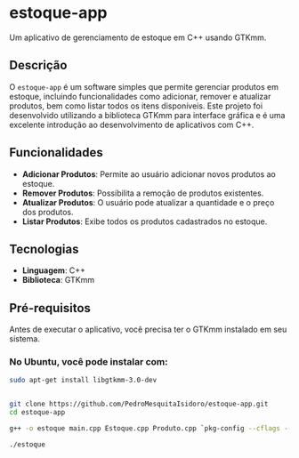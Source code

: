 # estoque-app

Um aplicativo de gerenciamento de estoque em C++ usando GTKmm.

## Descrição

O `estoque-app` é um software simples que permite gerenciar produtos em estoque, incluindo funcionalidades como adicionar, remover e atualizar produtos, bem como listar todos os itens disponíveis. Este projeto foi desenvolvido utilizando a biblioteca GTKmm para interface gráfica e é uma excelente introdução ao desenvolvimento de aplicativos com C++.

## Funcionalidades

- **Adicionar Produtos**: Permite ao usuário adicionar novos produtos ao estoque.
- **Remover Produtos**: Possibilita a remoção de produtos existentes.
- **Atualizar Produtos**: O usuário pode atualizar a quantidade e o preço dos produtos.
- **Listar Produtos**: Exibe todos os produtos cadastrados no estoque.

## Tecnologias

- **Linguagem**: C++
- **Biblioteca**: GTKmm

## Pré-requisitos

Antes de executar o aplicativo, você precisa ter o GTKmm instalado em seu sistema. 

### No Ubuntu, você pode instalar com:

```bash
sudo apt-get install libgtkmm-3.0-dev


git clone https://github.com/PedroMesquitaIsidoro/estoque-app.git
cd estoque-app

g++ -o estoque main.cpp Estoque.cpp Produto.cpp `pkg-config --cflags --libs gtkmm-3.0`

./estoque
